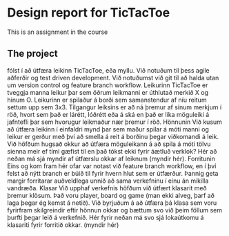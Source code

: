 # Design report for TicTacToe

This is an assignment in the course 

## The project
 fólst í að útfæra leikinn TicTacToe, eða myllu. Við notuðum til þess agile aðferðir og test driven development. Við notuðumst við git til að halda utan um version control og feature branch workflow.
Leikurinn
TicTacToe er tveggja manna leikur þar sem öðrum leikmanni er úthlutað merkið X og hinum O. Leikurinn er spilaður á borði sem samanstendur af níu reitum settum upp sem 3x3. Tilgangur leiksins er að ná þremur af sínum merkjum í röð, hvort sem það er lárétt, lóðrétt eða á ská en það er líka möguleiki á jafntefli þar sem hvorugur leikmaður nær þremur í röð.
Hönnunin
Við kusum að útfæra leikinn í einfaldri mynd þar sem maður spilar á móti manni og leikur er gerður með því að smella á reit á borðinu þegar viðkomandi á leik. Við höfðum hugsað okkur að útfæra möguleikann á að spila á móti tölvu sienna meir ef tími gæfist til en það tókst ekki fyrir áætluð verklok?
Hér að neðan má sjá myndir af útfærslu okkar af leiknum (myndir hér).
Forritunin
Eins og kom fram hér ofar var notast við feature branch workflow, en í því felst að nýtt branch er búið til fyrir hvern hlut sem er útfærður. Þannig geta margir forritarar auðveldlega unnið að sama verkefninu í einu án mikilla vandræða. 
Klasar
Við upphaf verkefnis höfðum við útfært klasarit með þremur klösum. Það voru player, board og game (man ekki alveg, þarf að laga þegar ég kemst á netið). Við byrjuðum á að útfæra þá klasa sem voru fyrirfram skilgreindir eftir hönnun okkar og bættum svo við þeim föllum sem þurfti þegar leið á verkefnið. Hér fyrir neðan má svo sjá lokaútkomu á klasariti fyrir forritið okkar.
(myndir hér)
